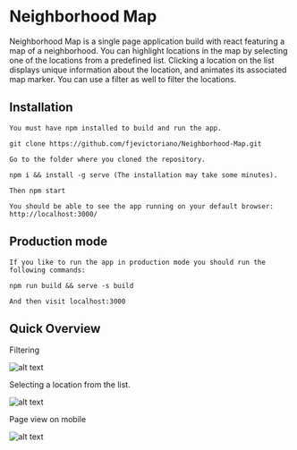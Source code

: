 
# Neighborhood Map

Neighborhood Map  is a single page application build with react featuring a map of a neighborhood. You can highlight locations in the map by selecting one of the locations from a predefined list. Clicking a location on the list displays unique information about the location, and animates its associated map marker. You can use a filter as well to filter the locations.

## Installation
```
You must have npm installed to build and run the app.

git clone https://github.com/fjevictoriano/Neighborhood-Map.git

Go to the folder where you cloned the repository.

npm i && install -g serve (The installation may take some minutes).

Then npm start 

You should be able to see the app running on your default browser: http://localhost:3000/

```

## Production mode

```
If you like to run the app in production mode you should run the following commands:

npm run build && serve -s build

And then visit localhost:3000

```


## Quick Overview

Filtering

![alt text](https://image.ibb.co/eW8xco/Screen_Shot_2018_06_06_at_9_45_00_PM.png)


Selecting a location from the list.

![alt text](https://image.ibb.co/fsyxco/Screen_Shot_2018_06_06_at_9_42_28_PM.png)


Page view on mobile

![alt text](https://image.ibb.co/i6Qcco/Screen_Shot_2018_06_06_at_9_43_45_PM.png)

